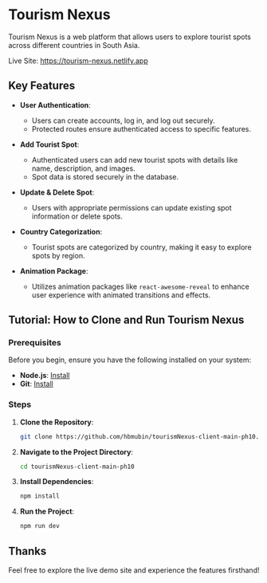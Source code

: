 # Tourism Nexus

Tourism Nexus is a web platform that allows users to explore tourist spots across different countries in South Asia.

Live Site: https://tourism-nexus.netlify.app

## Key Features

- **User Authentication**:

  - Users can create accounts, log in, and log out securely.
  - Protected routes ensure authenticated access to specific features.

- **Add Tourist Spot**:

  - Authenticated users can add new tourist spots with details like name, description, and images.
  - Spot data is stored securely in the database.

- **Update & Delete Spot**:

  - Users with appropriate permissions can update existing spot information or delete spots.

- **Country Categorization**:

  - Tourist spots are categorized by country, making it easy to explore spots by region.

- **Animation Package**:

  - Utilizes animation packages like `react-awesome-reveal` to enhance user experience with animated transitions and effects.

 
## Tutorial: How to Clone and Run Tourism Nexus

### Prerequisites
Before you begin, ensure you have the following installed on your system:
- **Node.js**: [Install](https://nodejs.org/)
- **Git**: [Install](https://git-scm.com/)

### Steps

1. **Clone the Repository**:
   ```bash
   git clone https://github.com/hbmubin/tourismNexus-client-main-ph10.git
2. **Navigate to the Project Directory**:
      ```bash
   cd tourismNexus-client-main-ph10
4. **Install Dependencies**:
    ```bash
   npm install
5. **Run the Project**:
    ```bash
    npm run dev
## Thanks

Feel free to explore the live demo site and experience the features firsthand!
